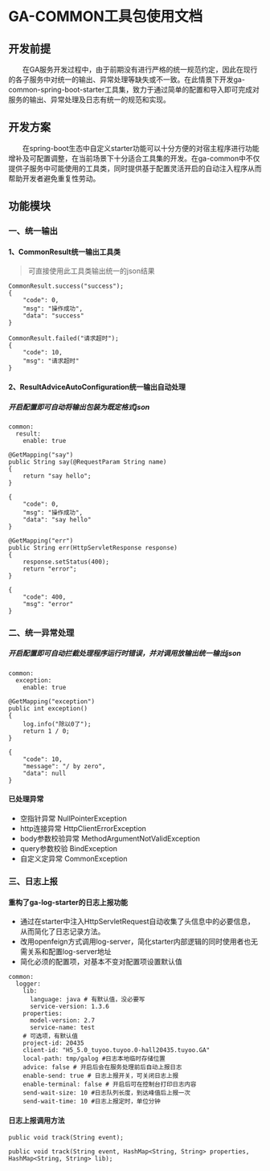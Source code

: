 # GA-COMMON工具包使用文档

## 开发前提
&emsp;&emsp;在GA服务开发过程中，由于前期没有进行严格的统一规范约定，因此在现行的各子服务中对统一的输出、异常处理等缺失或不一致。在此情景下开发ga-common-spring-boot-starter工具集，致力于通过简单的配置和导入即可完成对服务的输出、异常处理及日志有统一的规范和实现。

## 开发方案
&emsp;&emsp;在spring-boot生态中自定义starter功能可以十分方便的对宿主程序进行功能增补及可配置调整，在当前场景下十分适合工具集的开发。在ga-common中不仅提供子服务中可能使用的工具类，同时提供基于配置灵活开启的自动注入程序从而帮助开发者避免重复性劳动。

## 功能模块

### 一、统一输出

#### 1、CommonResult统一输出工具类
> 可直接使用此工具类输出统一的json结果

```
CommonResult.success("success");
{
    "code": 0,
    "msg": "操作成功",
    "data": "success"
}

CommonResult.failed("请求超时");
{
    "code": 10,
    "msg": "请求超时"
}
```
#### 2、ResultAdviceAutoConfiguration统一输出自动处理

##### 开启配置即可自动将输出包装为既定格式json

```
common:
  result:
    enable: true
```

```
@GetMapping("say")
public String say(@RequestParam String name)
{
    return "say hello";
}

{
    "code": 0,
    "msg": "操作成功",
    "data": "say hello"
}
```

```
@GetMapping("err")
public String err(HttpServletResponse response)
{
    response.setStatus(400);
    return "error";
}

{
    "code": 400,
    "msg": "error"
}

```

### 二、统一异常处理

##### 开启配置即可自动拦截处理程序运行时错误，并对调用放输出统一输出json

```
common:
  exception:
    enable: true
```

```
@GetMapping("exception")
public int exception()
{
    log.info("除以0了");
    return 1 / 0;
}

{
    "code": 10,
    "message": "/ by zero",
    "data": null
}
```

#### 已处理异常
- 空指针异常 NullPointerException
- http连接异常 HttpClientErrorException
- body参数校验异常 MethodArgumentNotValidException
- query参数校验 BindException
- 自定义定异常 CommonException
  
### 三、日志上报

#### 重构了ga-log-starter的日志上报功能
- 通过在starter中注入HttpServletRequest自动收集了头信息中的必要信息，从而简化了日志记录方法。
- 改用openfeign方式调用log-server，简化starter内部逻辑的同时使用者也无需关系和配置log-server地址
- 简化必须的配置项，对基本不变对配置项设置默认值

```
common:
  logger:
    lib:
      language: java # 有默认值，没必要写
      service-version: 1.3.6
    properties:
      model-version: 2.7
      service-name: test
    # 可选项，有默认值
    project-id: 20435
    client-id: "H5_5.0_tuyoo.tuyoo.0-hall20435.tuyoo.GA"
    local-path: tmp/galog #日志本地临时存储位置
    advice: false # 开启后会在服务处理前后自动上报日志
    enable-send: true # 日志上报开关，可关闭日志上报
    enable-terminal: false # 开启后可在控制台打印日志内容
    send-wait-size: 10 #日志队列长度，到达峰值后上报一次
    send-wait-time: 10 #日志上报定时，单位分钟
```

#### 日志上报调用方法
```
public void track(String event);

public void track(String event, HashMap<String, String> properties, HashMap<String, String> lib);
```
